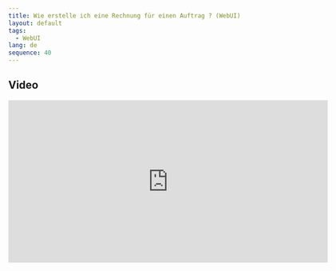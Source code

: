```yaml
---
title: Wie erstelle ich eine Rechnung für einen Auftrag ? (WebUI)
layout: default
tags:
  - WebUI
lang: de
sequence: 40
---
```


## Video

<iframe src="https://player.vimeo.com/video/206311751" width="640" height="325" frameborder="0" webkitallowfullscreen mozallowfullscreen allowfullscreen></iframe>
